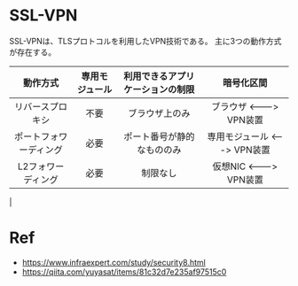 # SSL-VPN

SSL-VPNは、TLSプロトコルを利用したVPN技術である。
主に3つの動作方式が存在する。

|動作方式|専用モジュール|利用できるアプリケーションの制限|暗号化区間|
|:-:|:-:|:-:|:-:|
|リバースプロキシ|不要|ブラウザ上のみ|ブラウザ <---> VPN装置|
|ポートフォワーディング|必要|ポート番号が静的なもののみ|専用モジュール <---> VPN装置|
|L2フォワーディング|必要|制限なし|仮想NIC <---> VPN装置
|

# Ref

- https://www.infraexpert.com/study/security8.html
- https://qiita.com/yuyasat/items/81c32d7e235af97515c0
